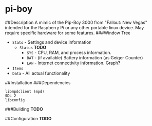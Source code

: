 pi-boy
======

##Description
A mimic of the Pip-Boy 3000 from "Fallout: New Vegas" intended for the Raspberry Pi or any other portable linux device. May require specific hardware for some features.
###Window Tree
* `Stats` - Settings and device information
  * `Status` **TODO**
    * `SYS` - CPU, RAM, and process information.
    * `BAT` - (if available) Battery information (as Geiger Counter)
    * `LAN` - Internet connectivity information. Graph?
* `Items`
* `Data` - All actual functionality

##Installation
###Dependencies
```
libmpdclient (mpd)
SDL 2
libconfig
```

###Building
**TODO**

##Configuration
**TODO**

